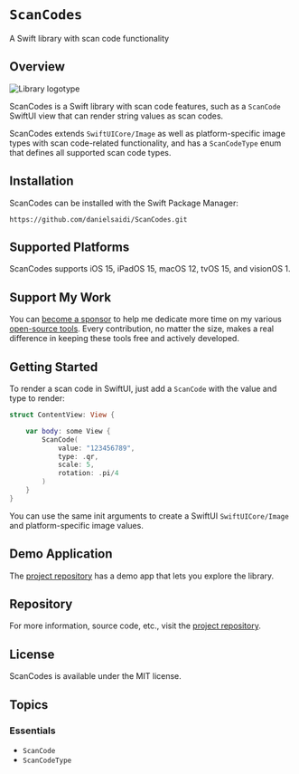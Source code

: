 # ``ScanCodes``

A Swift library with scan code functionality

## Overview

![Library logotype](Logo.png)

ScanCodes is a Swift library with scan code features, such as a ``ScanCode`` SwiftUI view that can render string values as scan codes.

ScanCodes extends ``SwiftUICore/Image`` as well as platform-specific image types with scan code-related functionality, and has a ``ScanCodeType`` enum that defines all supported scan code types.



## Installation

ScanCodes can be installed with the Swift Package Manager:

```
https://github.com/danielsaidi/ScanCodes.git
```



## Supported Platforms

ScanCodes supports iOS 15, iPadOS 15, macOS 12, tvOS 15, and visionOS 1.



## Support My Work

You can [become a sponsor][Sponsors] to help me dedicate more time on my various [open-source tools][OpenSource]. Every contribution, no matter the size, makes a real difference in keeping these tools free and actively developed.



## Getting Started

To render a scan code in SwiftUI, just add a ``ScanCode`` with the value and type to render:

```swift
struct ContentView: View {

    var body: some View {
        ScanCode(
            value: "123456789", 
            type: .qr, 
            scale: 5,
            rotation: .pi/4
        )
    }
}
```

You can use the same init arguments to create a SwiftUI ``SwiftUICore/Image`` and platform-specific image values.



## Demo Application

The [project repository][Project] has a demo app that lets you explore the library.



## Repository

For more information, source code, etc., visit the [project repository][Project].



## License

ScanCodes is available under the MIT license.



## Topics

### Essentials

- ``ScanCode``
- ``ScanCodeType``



[Email]: mailto:daniel.saidi@gmail.com
[Website]: https://danielsaidi.com
[GitHub]: https://github.com/danielsaidi
[OpenSource]: https://danielsaidi.com/opensource
[Sponsors]: https://github.com/sponsors/danielsaidi

[Project]: https://github.com/danielsaidi/ScanCodes

